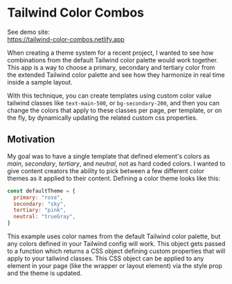 # Tailwind Color Combos

See demo site:  
https://tailwind-color-combos.netlify.app

When creating a theme system for a recent project, I wanted to see how combinations from the default Tailwind color palette would work together. This app is a way to choose a primary, secondary and tertiary color from the extended Tailwind color palette and see how they harmonize in real time inside a sample layout.

With this technique, you can create templates using custom color value tailwind classes like `text-main-500`, or `bg-secondary-200`, and then you can change the colors that apply to these classes per page, per template, or on the fly, by dynamically updating the related custom css properties.

## Motivation

My goal was to have a single template that defined element's colors as _main_, _secondary_, _tertiary_, and _neutral_, not as hard coded colors. I wanted to give content creators the ability to pick between a few different color themes as it applied to their content. Defining a color theme looks like this:

```javascript
const defaultTheme = {
  primary: "rose",
  secondary: "sky",
  tertiary: "pink",
  neutral: "trueGray",
}
```

This example uses color names from the default Tailwind color palette, but any colors defined in your Tailwind config will work. This object gets passed to a function which returns a CSS object defining custom properties that will apply to your tailwind classes. This CSS object can be applied to any element in your page (like the wrapper or layout element) via the style prop and the theme is updated.
